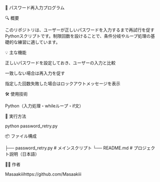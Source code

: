 🔐 パスワード再入力プログラム

🔍 概要

このリポジトリは、ユーザーが正しいパスワードを入力するまで再試行を促すPythonスクリプトです。制限回数を設けることで、条件分岐やループ処理の基礎的な練習に適しています。

💡 主な機能

正しいパスワードを設定しておき、ユーザーの入力と比較

一致しない場合は再入力を促す

指定した回数失敗した場合はロックアウトメッセージを表示

🛠️ 使用技術

Python（入力処理・whileループ・if文）

🚀 実行方法

python password_retry.py

📦 ファイル構成

├── password_retry.py   # メインスクリプト
└── README.md           # プロジェクト説明（日本語）

🧑‍💻 作者

Masaakiiihttps://github.com/Masaakiii
